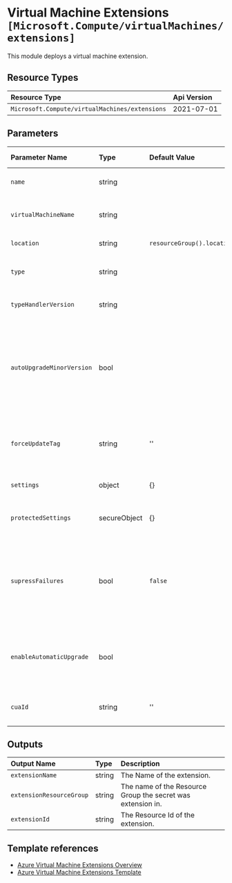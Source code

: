 # Virtual Machine Extensions `[Microsoft.Compute/virtualMachines/extensions]`

This module deploys a virtual machine extension.

## Resource Types

| Resource Type | Api Version |
| :-- | :-- |
| `Microsoft.Compute/virtualMachines/extensions` | 2021-07-01 |

## Parameters

| Parameter Name | Type | Default Value | Possible Values | Description |
| :-- | :-- | :-- | :-- | :-- |
| `name` | string |  |  | Required. The name of the virtual machine extension. |
| `virtualMachineName` | string |  |  | Required. The name of the virtual machine that extension is provisioned for. |
| `location` | string | `resourceGroup().location` |  | Optional. The location the extension is deployed to. |
| `type` | string |  |  | Required. Specifies the type of the extension; an example is "CustomScriptExtension". |
| `typeHandlerVersion` | string |  |  | Required. Specifies the version of the script handler. |
| `autoUpgradeMinorVersion` | bool |  |  | Required. Indicates whether the extension should use a newer minor version if one is available at deployment time. Once deployed, however, the extension will not upgrade minor versions unless redeployed, even with this property set to true. |
| `forceUpdateTag` | string | '' |  | Optional. How the extension handler should be forced to update even if the extension configuration has not changed. |
| `settings` | object | {} |  | Optional. Any object that contains the extension specific settings |
| `protectedSettings` | secureObject | {} |  | Optional. Any object that contains the extension specific protected settings |
| `supressFailures` | bool | `false` |  | Optional. Indicates whether failures stemming from the extension will be suppressed (Operational failures such as not connecting to the VM will not be suppressed regardless of this value). The default is false. |
| `enableAutomaticUpgrade` | bool |  |  | Required. Indicates whether the extension should be automatically upgraded by the platform if there is a newer version of the extension available. |
| `cuaId` | string | '' |  | Optional. Customer Usage Attribution id (GUID). This GUID must be previously registered |

## Outputs

| Output Name | Type | Description |
| :-- | :-- | :-- |
| `extensionName` | string | The Name of the extension. |
| `extensionResourceGroup` | string | The name of the Resource Group the secret was extension in. |
| `extensionId` | string | The Resource Id of the extension. |

## Template references

- [Azure Virtual Machine Extensions Overview](https://docs.microsoft.com/en-us/azure/virtual-machines/extensions/overview)
- [Azure Virtual Machine Extensions Template](https://docs.microsoft.com/en-us/azure/templates/microsoft.compute/virtualmachines/extensions?tabs=bicep)
